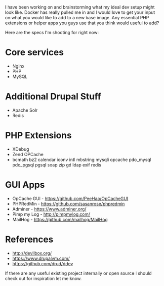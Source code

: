 I have been working on and brainstorming what my ideal dev setup might look like. Docker has really pulled me in and I would love to get your input on what you would like to add to a new base image. Any essential PHP extensions or helper apps you guys use that you think would useful to add?




Here are the specs I'm shooting for right now:

# Core services
- Nginx
- PHP
- MySQL

# Additional Drupal Stuff
- Apache Solr
- Redis

# PHP Extensions
- XDebug
- Zend OPCache
- bcmath bz2 calendar iconv intl mbstring mysqli opcache pdo_mysql pdo_pgsql pgsql soap zip gd ldap exif redis

# GUI Apps
- OpCache GUI - https://github.com/PeeHaa/OpCacheGUI
- PHPRedMin - https://github.com/sasanrose/phpredmin
- Adminer - https://www.adminer.org/
- Pimp my Log - http://pimpmylog.com/
- MailHog - https://github.com/mailhog/MailHog

# References
- http://devilbox.org/
- https://www.drupalvm.com/
- https://github.com/drud/ddev

If there are any useful existing project internally or open source I should check out for inspiration let me know.
